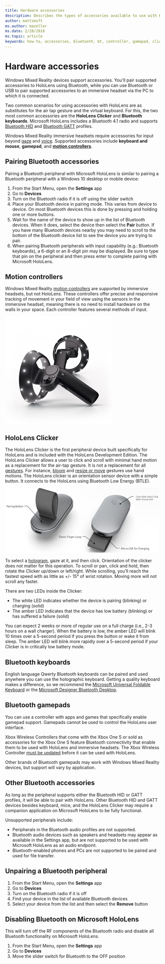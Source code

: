 ```yaml
---
title: Hardware accessories
description: Describes the types of accessories available to use with HoloLens and Windows Mixed Reality, and how to set them up.
author: mattzmsft
ms.author: mazeller
ms.date: 2/28/2018
ms.topic: article
keywords: how-to, accessories, bluetooth, bt, controller, gamepad, clicker, xbox
---
```




# Hardware accessories

Windows Mixed Reality devices support accessories. You'll pair supported accessories to HoloLens using Bluetooth, while you can use Bluetooth or USB to pair supported accessories to an immersive headset via the PC to which it is connected.

Two common scenarios for using accessories with HoloLens are as substitutes for the air tap gesture and the virtual keyboard. For this, the two most common accessories are the **HoloLens Clicker** and **Bluetooth keyboards**. Microsoft HoloLens includes a Bluetooth 4.1 radio and supports [Bluetooth HID](https://en.wikipedia.org/wiki/List_of_Bluetooth_profiles#Human_Interface_Device_Profile_.28HID.29) and [Bluetooth GATT](https://en.wikipedia.org/wiki/List_of_Bluetooth_profiles#Generic_Attribute_Profile_.28GATT.29) profiles.

Windows Mixed Reality immersive headsets require accessories for input beyond [gaze](gaze.md) and [voice](voice-input.md). Supported accessories include **keyboard and mouse**, **gamepad**, and **[motion controllers](motion-controllers.md)**.

## Pairing Bluetooth accessories

Pairing a Bluetooth peripheral with Microsoft HoloLens is similar to pairing a Bluetooth peripheral with a Windows 10 desktop or mobile device:
1. From the Start Menu, open the **Settings** app
2. Go to **Devices**
3. Turn on the Bluetooth radio if it is off using the slider switch
4. Place your Bluetooth device in pairing mode. This varies from device to device. On most Bluetooth devices this is done by pressing and holding one or more buttons.
5. Wait for the name of the device to show up in the list of Bluetooth devices. When it does, select the device then select the **Pair** button. If you have many Bluetooth devices nearby you may need to scroll to the bottom of the Bluetooth device list to see the device you are trying to pair.
6. When pairing Bluetooth peripherals with input capability (e.g.: Bluetooth keyboards), a 6-digit or an 8-digit pin may be displayed. Be sure to type that pin on the peripheral and then press enter to complete pairing with Microsoft HoloLens.

## Motion controllers

Windows Mixed Reality [motion controllers](motion-controllers.md) are supported by immersive headsets, but not HoloLens. These controllers offer precise and responsive tracking of movement in your field of view using the sensors in the immersive headset, meaning there is no need to install hardware on the walls in your space. Each controller features several methods of input.

![Windows Mixed Reality motion controllers](images/winmr-ck-1080x1080-350px.jpg)

## HoloLens Clicker

The HoloLens Clicker is the first peripheral device built specifically for HoloLens and is included with the HoloLens Development Edition. The HoloLens Clicker allows a user to click and scroll with minimal hand motion as a replacement for the air-tap gesture. It is not a replacement for all [gestures](gestures.md). For instance, [bloom](gestures.md#bloom) and [resize or move](gestures.md#composite-gestures) gestures use hand motions. The HoloLens clicker is an orientation sensor device with a simple button. It connects to the HoloLens using Bluetooth Low Energy (BTLE).

![The HoloLens Clicker](images/hololens-clicker-500px.jpg)

To select a [hologram](hologram.md), gaze at it, and then click. Orientation of the clicker does not matter for this operation. To scroll or pan, click and hold, then rotate the Clicker up/down or left/right. While scrolling, you’ll reach the fastest speed with as little as +/- 15° of wrist rotation. Moving more will not scroll any faster.

There are two LEDs inside the Clicker:
* The white LED indicates whether the device is pairing (blinking) or charging (solid)
* The amber LED indicates that the device has low battery (blinking) or has suffered a failure (solid)

You can expect 2 weeks or more of regular use on a full charge (i.e., 2-3 hours on a wall charger). When the battery is low, the amber LED will blink 10 times over a 5-second period if you press the button or wake it from sleep. The amber LED will blink more rapidly over a 5-second period if your Clicker is in critically low battery mode.

## Bluetooth keyboards

English language Qwerty Bluetooth keyboards can be paired and used anywhere you can use the holographic keyboard. Getting a quality keyboard makes a difference, so we recommend the [Microsoft Universal Foldable Keyboard](https://www.microsoft.com/accessories/en-us/products/keyboards/universal-foldable-keyboard/gu5-00001) or the [Microsoft Designer Bluetooth Desktop](https://www.microsoft.com/accessories/en-us/products/keyboards/designer-bluetooth-desktop/7n9-00001).

## Bluetooth gamepads

You can use a controller with apps and games that specifically enable gamepad support. Gamepads cannot be used to control the HoloLens user interface.

Xbox Wireless Controllers that come with the Xbox One S or sold as accessories for the Xbox One S feature Bluetooth connectivity that enable them to be used with HoloLens and immersive headsets. The Xbox Wireless Controller [must be updated](http://support.xbox.com/en-US/xbox-one/accessories/update-controller-for-stereo-headset-adapter) before it can be used with HoloLens.

Other brands of Bluetooth gamepads may work with Windows Mixed Reality devices, but support will vary by application.

## Other Bluetooth accessories

As long as the peripheral supports either the Bluetooth HID or GATT profiles, it will be able to pair with HoloLens. Other Bluetooth HID and GATT devices besides keyboard, mice, and the HoloLens Clicker may require a companion application on Microsoft HoloLens to be fully functional.

Unsupported peripherals include:
* Peripherals in the Bluetooth audio profiles are not supported.
* Bluetooth audio devices such as speakers and headsets may appear as available in the Settings app, but are not supported to be used with Microsoft HoloLens as an audio endpoint.
* Bluetooth-enabled phones and PCs are not supported to be paired and used for file transfer.

## Unpairing a Bluetooth peripheral
1. From the Start Menu, open the **Settings** app
2. Go to **Devices**
3. Turn on the Bluetooth radio if it is off
4. Find your device in the list of available Bluetooth devices
5. Select your device from the list and then select the **Remove** button

## Disabling Bluetooth on Microsoft HoloLens

This will turn off the RF components of the Bluetooth radio and disable all Bluetooth functionality on Microsoft HoloLens.
1. From the Start Menu, open the **Settings** app
2. Go to **Devices**
3. Move the slider switch for Bluetooth to the OFF position
